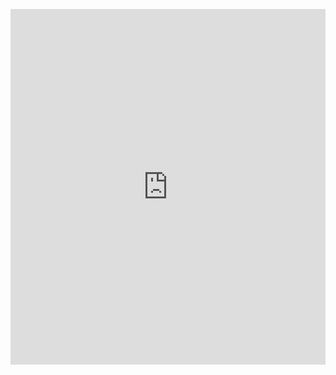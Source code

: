 <p><iframe allowfullscreen width="100%" height="569" class="google-slides-iframe" frameborder="0" scrolling="no" src="https://docs.google.com/presentation/d/e/2PACX-1vTgqer-iMHSQbG-HQJP74xc3Re2lg7NggrxT3tXeG18pwIlpvKk8FuyTg-FjUpjloPlrxZctnTxhVLr/embed"></iframe></p>